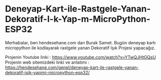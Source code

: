 # Deneyap-Kart-ile-Rastgele-Yanan-Dekoratif-I-k-Yap-m-MicroPython-ESP32
Merhabalar, ben hendesehane.com dan Burak Samet. Bugün deneyap kartı micropython ile kodlayarak rastgele yanan Dekoratif Işık Projesi yapacağız.

Projenin Youtube linki : https://www.youtube.com/watch?v=YTwQJHtGQsU
Projenin web sitemizdeki linki ve anlatımı : https://hendesehane.com/genel/deneyap-kart-ile-rastgele-yanan-dekoratif-isik-yapimi-micropython-esp32/
